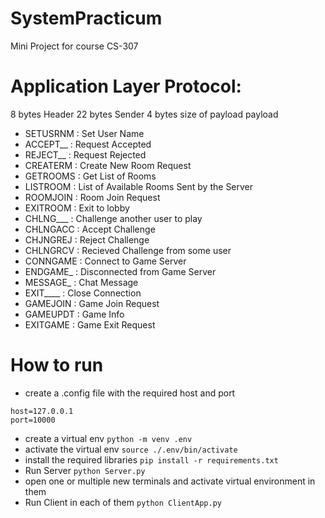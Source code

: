 # SystemPracticum
Mini Project for course CS-307

# Application Layer Protocol:
8 bytes Header
22 bytes Sender
4 bytes size of payload
payload

- SETUSRNM : Set User Name
- ACCEPT__ : Request Accepted
- REJECT__ : Request Rejected
- CREATERM : Create New Room Request
- GETROOMS : Get List of Rooms
- LISTROOM : List of Available Rooms Sent by the Server
- ROOMJOIN : Room Join Request
- EXITROOM : Exit to lobby
- CHLNG___ : Challenge another user to play
- CHLNGACC : Accept Challenge
- CHJNGREJ : Reject Challenge
- CHLNGRCV : Recieved Challenge from some user
- CONNGAME : Connect to Game Server
- ENDGAME_ : Disconnected from Game Server
- MESSAGE_ : Chat Message
- EXIT____ : Close Connection
- GAMEJOIN : Game Join Request
- GAMEUPDT : Game Info
- EXITGAME : Game Exit Request

# How to run
 - create a .config file with the required host and port
```
host=127.0.0.1
port=10000
```

 - create a virtual env `python -m venv .env`
 - activate the virtual env `source ./.env/bin/activate`
 - install the required libraries `pip install -r requirements.txt`
 - Run Server `python Server.py`
 - open one or multiple new terminals and activate virtual environment in them
 - Run Client in each of them `python ClientApp.py`
